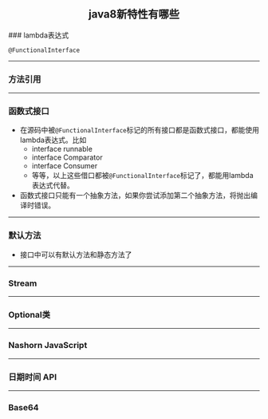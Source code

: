 <h2 style="text-align:center">java8新特性有哪些</h2>
### lambda表达式

```
@FunctionalInterface
```

---

### 方法引用

---

### 函数式接口

- 在源码中被`@FunctionalInterface`标记的所有接口都是函数式接口，都能使用lambda表达式。比如
  - interface runnable
  - interface Comparator
  - interface Consumer
  - 等等，以上这些借口都被`@FunctionalInterface`标记了，都能用lambda表达式代替。
- 函数式接口只能有一个抽象方法，如果你尝试添加第二个抽象方法，将抛出编译时错误。

---

### 默认方法

- 接口中可以有默认方法和静态方法了

---

### Stream

---

### Optional类

---

### Nashorn JavaScript

---

### 日期时间 API

---

### Base64



